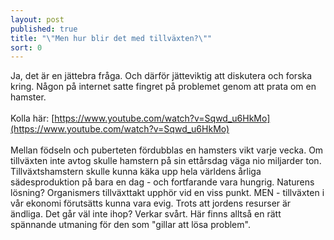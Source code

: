 ```yaml
---
layout: post
published: true
title: "\"Men hur blir det med tillväxten?\""
sort: 0
---
```



Ja, det är en jättebra fråga. Och därför jätteviktig att diskutera och forska kring. Någon på internet satte fingret på problemet genom att prata om en hamster. 
<br><br> Kolla här: [https://www.youtube.com/watch?v=Sqwd_u6HkMo](https://www.youtube.com/watch?v=Sqwd_u6HkMo)
<br><br>Mellan födseln och puberteten fördubblas en hamsters vikt varje vecka. Om tillväxten inte avtog skulle hamstern på sin ettårsdag väga nio miljarder ton. Tillväxtshamstern skulle kunna käka upp hela världens årliga sädesproduktion på bara en dag - och fortfarande vara hungrig. Naturens lösning? Organismers tillväxttakt upphör vid en viss punkt. MEN - tillväxten i vår ekonomi förutsätts kunna vara evig. Trots att jordens resurser är ändliga. Det går väl inte ihop? Verkar svårt. Här finns alltså en rätt spännande utmaning för den som "gillar att lösa problem".
